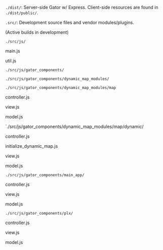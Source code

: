 



`./dist/`:  Server-side Gator w/ Express. Client-side resources are found in `./dist/public/`.

`.src/`: Development source files and vendor modules/plugins. 

(Active builds in development)

`./src/js/`

main.js

util.js

`./src/js/gator_components/`

`./src/js/gator_components/dynamic_map_modules/`

`./src/js/gator_components/dynamic_map_modules/map`

controller.js

view.js

model.js

`./src/js/gator_components/dynamic_map_modules/map/dynamic/

controller.js

initialize_dynamic_map.js

view.js

model.js

`./src/js/gator_components/main_app/`

controller.js

view.js

model.js

`./src/js/gator_components/plx/`

controller.js

view.js

model.js
